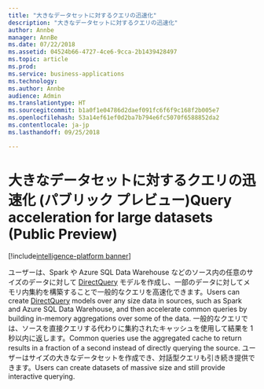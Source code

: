 ```yaml
---
title: "大きなデータセットに対するクエリの迅速化"
description: "大きなデータセットに対するクエリの迅速化"
author: Annbe
manager: AnnBe
ms.date: 07/22/2018
ms.assetid: 04524b66-4727-4ce6-9cca-2b1439428497
ms.topic: article
ms.prod: 
ms.service: business-applications
ms.technology: 
ms.author: Annbe
audience: Admin
ms.translationtype: HT
ms.sourcegitcommit: b1a0f1e04786d2daef091fc6f6f9c168f2b005e7
ms.openlocfilehash: 53a14ef61ef0d2ba7b794e6fc5070f6588852da2
ms.contentlocale: ja-jp
ms.lasthandoff: 09/25/2018

---
```


#  <a name="query-acceleration-for-large-datasets-public-preview"></a><span data-ttu-id="b3b96-103">大きなデータセットに対するクエリの迅速化 (パブリック プレビュー)</span><span class="sxs-lookup"><span data-stu-id="b3b96-103">Query acceleration for large datasets (Public Preview)</span></span>

[!include[intelligence-platform banner](../../includes/intelligence-platform.md)]



<span data-ttu-id="b3b96-104">ユーザーは、Spark や Azure SQL Data Warehouse などのソース内の任意のサイズのデータに対して [DirectQuery](https://docs.microsoft.com/power-bi/desktop-directquery-about) モデルを作成し、一部のデータに対してメモリ内集約を構築することで一般的なクエリを高速化できます。</span><span class="sxs-lookup"><span data-stu-id="b3b96-104">Users can create [DirectQuery](https://docs.microsoft.com/power-bi/desktop-directquery-about) models over any size data in sources, such as Spark and Azure SQL Data Warehouse, and then accelerate common queries by building in-memory aggregations over some of the data.</span></span> <span data-ttu-id="b3b96-105">一般的なクエリでは、ソースを直接クエリする代わりに集約されたキャッシュを使用して結果を 1 秒以内に返します。</span><span class="sxs-lookup"><span data-stu-id="b3b96-105">Common queries use the aggregated cache to return results in a fraction of a second instead of directly querying the source.</span></span> <span data-ttu-id="b3b96-106">ユーザーはサイズの大きなデータセットを作成でき、対話型クエリも引き続き提供できます。</span><span class="sxs-lookup"><span data-stu-id="b3b96-106">Users can create datasets of massive size and still provide interactive querying.</span></span>

